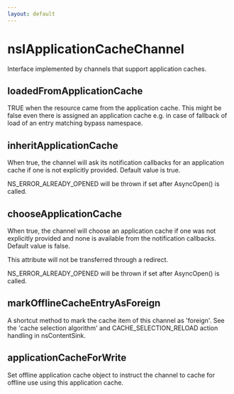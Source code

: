 ```yaml
---
layout: default
---
```


# nsIApplicationCacheChannel #

Interface implemented by channels that support application caches.


## loadedFromApplicationCache ##

TRUE when the resource came from the application cache. This
might be false even there is assigned an application cache
e.g. in case of fallback of load of an entry matching bypass
namespace.


## inheritApplicationCache ##

When true, the channel will ask its notification callbacks for
an application cache if one is not explicitly provided.  Default
value is true.

NS_ERROR_ALREADY_OPENED will be thrown if set after AsyncOpen()
is called.


## chooseApplicationCache ##

When true, the channel will choose an application cache if one
was not explicitly provided and none is available from the
notification callbacks.  Default value is false.

This attribute will not be transferred through a redirect.

NS_ERROR_ALREADY_OPENED will be thrown if set after AsyncOpen()
is called.


## markOfflineCacheEntryAsForeign ##

A shortcut method to mark the cache item of this channel as 'foreign'.
See the 'cache selection algorithm' and CACHE_SELECTION_RELOAD
action handling in nsContentSink.


## applicationCacheForWrite ##

Set offline application cache object to instruct the channel
to cache for offline use using this application cache.

